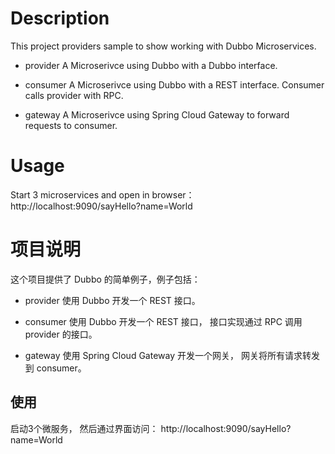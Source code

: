 # Description
This project providers sample to show working with Dubbo Microservices. 

* provider
A Microserivce using Dubbo with a Dubbo interface.

* consumer
A Microserivce using Dubbo with a REST interface. Consumer calls provider with RPC.

* gateway
A Microserivce using Spring Cloud Gateway to forward requests to consumer.

# Usage
Start 3 microservices and open in browser： http://localhost:9090/sayHello?name=World


# 项目说明

这个项目提供了 Dubbo 的简单例子，例子包括：

* provider
使用 Dubbo 开发一个 REST 接口。

* consumer
使用 Dubbo 开发一个 REST 接口， 接口实现通过 RPC 调用 provider 的接口。 

* gateway
使用 Spring Cloud Gateway 开发一个网关， 网关将所有请求转发到 consumer。 

## 使用

启动3个微服务， 然后通过界面访问： http://localhost:9090/sayHello?name=World
